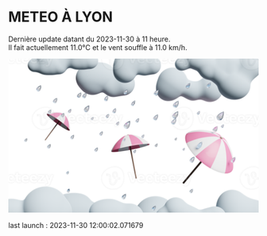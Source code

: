 # METEO À LYON

Dernière update datant du 2023-11-30 à 11 heure.  
Il fait actuellement 11.0°C et le vent souffle à 11.0 km/h.      

![](./.github/rain.png)

last launch : 2023-11-30 12:00:02.071679
